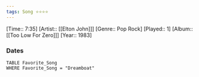 ```yaml
---
tags: Song ⭐⭐⭐⭐ 
---
```

[Time:: 7:35]
[Artist:: [[Elton John]]]
[Genre:: Pop Rock]
[Played:: 1]
[Album:: [[Too Low For Zero]]]
[Year:: 1983]
### Dates
````dataview
TABLE Favorite_Song
WHERE Favorite_Song = "Dreamboat"
````
